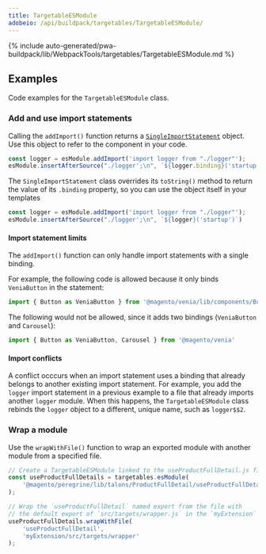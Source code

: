 ```yaml
---
title: TargetableESModule
adobeio: /api/buildpack/targetables/TargetableESModule/
---
```


<!--
The reference doc content is generated automatically from the source code.
To update this section, update the doc blocks in the source code
-->

{% include auto-generated/pwa-buildpack/lib/WebpackTools/targetables/TargetableESModule.md %}

## Examples

Code examples for the `TargetableESModule` class.

### Add and use import statements

Calling the `addImport()` function returns a [`SingleImportStatement`][] object.
Use this object to refer to the component in your code.

```jsx
const logger = esModule.addImport('import logger from "./logger"');
esModule.insertAfterSource("./logger';\n", `${logger.binding}('startup')`)
```

The `SingleImportStatement` class overrides its `toString()` method to return the value of its `.binding` property,
so you can use the object itself in your templates

```jsx
const logger = esModule.addImport('import logger from "./logger"');
esModule.insertAfterSource("./logger';\n", `${logger}('startup')`)
```

#### Import statement limits

The `addImport()` function can only handle import statements with a single binding.

For example, the following code is allowed because it only binds `VeniaButton` in the statement:

```js
import { Button as VeniaButton } from '@magento/venia/lib/components/Button'
```

The following would not be allowed, since it adds two bindings (`VeniaButton` and `Carousel`):

```js
import { Button as VeniaButton, Carousel } from '@magento/venia'
```

#### Import conflicts

A conflict occcurs when an import statement uses a binding that already belongs to another existing import statement.
For example, you add the `logger` import statement in a previous example to a file that already imports another `logger` module.
When this happens, the `TargetableESModule` class rebinds the `logger` object to a different, unique name, such as `logger$$2`.

### Wrap a module

Use the `wrapWithFile()` function to wrap an exported module with another module from a specified file.

```js
// Create a TargetableESModule linked to the useProductFullDetail.js file
const useProductFullDetails = targetables.esModule(
    '@magento/peregrine/lib/talons/ProductFullDetail/useProductFullDetail.js'
);

// Wrap the `useProductFullDetail` named export from the file with
// the default export of `src/targets/wrapper.js` in the `myExtension` package.
useProductFullDetails.wrapWithFile(
    'useProductFullDetail',
    'myExtension/src/targets/wrapper'
);
```

[`singleimportstatement`]: <{%link pwa-buildpack/reference/targetables/SingleImportStatement/index.md %}>
